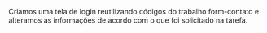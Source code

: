 Criamos uma tela de login reutilizando códigos do trabalho form-contato e alteramos as informações de acordo com o que foi solicitado na tarefa.